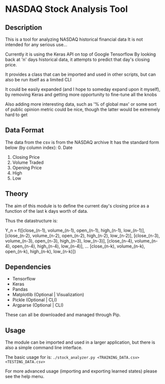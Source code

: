 # NASDAQ Stock Analysis Tool

## Description
This is a tool for analyzing NASDAQ historical financial data
It is not intended for any serious use...

Currently it is using the Keras API on top of Google Tensorflow
By looking back at 'n' days historical data, it attempts to predict
that day's closing price.

It provides a class that can be imported and used in other scripts,
but can also be run itself as a limited CLI

It could be easily expanded (and I hope to someday expand upon it myself),
by removing Keras and getting more opportunity to fine-tune all the knobs

Also adding more interesting data, such as '% of global max' or some sort of
public opinion metric could be nice, though the latter would be extremely
hard to get

## Data Format
The data from the csv is from the NASDAQ archive
It has the standard form below (by column index):
0. Date
1. Closing Price
2. Volume Traded
3. Opening Price
4. High
5. Low

## Theory
The aim of this module is to define the current day's closing price as a
function of the last k days worth of data.

Thus the datastructure is:

Y_n = f([close_(n-1), volume_(n-1), open_(n-1), high_(n-1), low_(n-1)],
        [close_(n-2), volume_(n-2), open_(n-2), high_(n-2), low_(n-2)],
        [close_(n-3), volume_(n-3), open_(n-3), high_(n-3), low_(n-3)],
        [close_(n-4), volume_(n-4), open_(n-4), high_(n-4), low_(n-4)],
        ...
        [close_(n-k), volume_(n-k), open_(n-k), high_(n-k), low_(n-k)])

## Dependencies
- Tensorflow
- Keras
- Pandas
- Matplotlib (Optional | Visualization)
- Pickle (Optional | CLI)
- Argparse (Optional | CLI)

These can all be downloaded and managed through Pip.

## Usage
The module can be imported and used in a larger application, but there is
also a simple command line interface.

The basic usage for is:
`./stock_analyzer.py <TRAINING_DATA.csv> <TESTING_DATA.csv>`

For more advanced usage (importing and exporting learned states) please see
the help menu.

